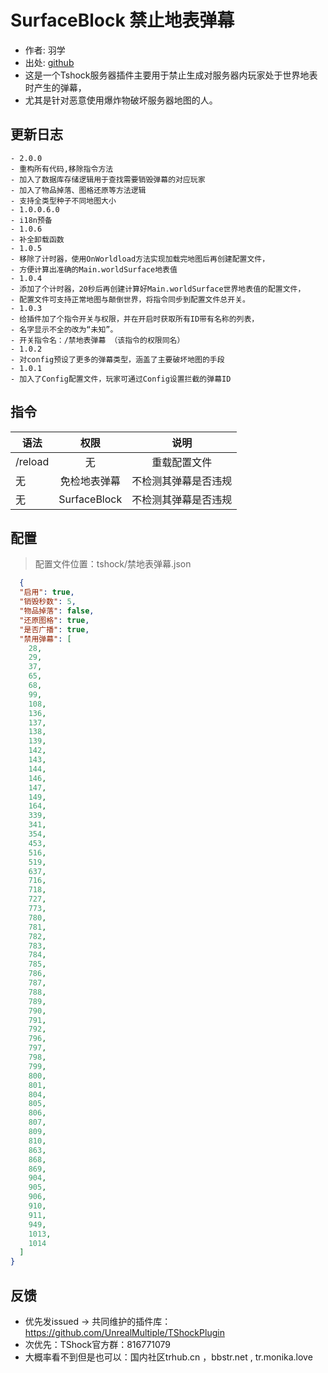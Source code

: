 # SurfaceBlock 禁止地表弹幕

- 作者: 羽学
- 出处: [github](https://github.com/1242509682/SurfaceBlock)
- 这是一个Tshock服务器插件主要用于禁止生成对服务器内玩家处于世界地表时产生的弹幕，
- 尤其是针对恶意使用爆炸物破坏服务器地图的人。

## 更新日志

```
- 2.0.0
- 重构所有代码,移除指令方法
- 加入了数据库存储逻辑用于查找需要销毁弹幕的对应玩家
- 加入了物品掉落、图格还原等方法逻辑
- 支持全类型种子不同地图大小
- 1.0.0.6.0
- i18n预备
- 1.0.6
- 补全卸载函数
- 1.0.5
- 移除了计时器，使用OnWorldload方法实现加载完地图后再创建配置文件，
- 方便计算出准确的Main.worldSurface地表值
- 1.0.4
- 添加了个计时器，20秒后再创建计算好Main.worldSurface世界地表值的配置文件，
- 配置文件可支持正常地图与颠倒世界，将指令同步到配置文件总开关。
- 1.0.3
- 给插件加了个指令开关与权限，并在开启时获取所有ID带有名称的列表，
- 名字显示不全的改为“未知”。
- 开关指令名：/禁地表弹幕 （该指令的权限同名）
- 1.0.2
- 对config预设了更多的弹幕类型，涵盖了主要破坏地图的手段
- 1.0.1
- 加入了Config配置文件，玩家可通过Config设置拦截的弹幕ID
```
## 指令

| 语法           |        权限         |   说明   |
| -------------- | :-----------------: | :------: |
| /reload | 无 | 重载配置文件 |
| 无 | 免检地表弹幕 | 不检测其弹幕是否违规 |
| 无 | SurfaceBlock | 不检测其弹幕是否违规 |

## 配置
> 配置文件位置：tshock/禁地表弹幕.json
```json
  {
  "启用": true,
  "销毁秒数": 5,
  "物品掉落": false,
  "还原图格": true,
  "是否广播": true,
  "禁用弹幕": [
    28,
    29,
    37,
    65,
    68,
    99,
    108,
    136,
    137,
    138,
    139,
    142,
    143,
    144,
    146,
    147,
    149,
    164,
    339,
    341,
    354,
    453,
    516,
    519,
    637,
    716,
    718,
    727,
    773,
    780,
    781,
    782,
    783,
    784,
    785,
    786,
    787,
    788,
    789,
    790,
    791,
    792,
    796,
    797,
    798,
    799,
    800,
    801,
    804,
    805,
    806,
    807,
    809,
    810,
    863,
    868,
    869,
    904,
    905,
    906,
    910,
    911,
    949,
    1013,
    1014
  ]
}
```
## 反馈
- 优先发issued -> 共同维护的插件库：https://github.com/UnrealMultiple/TShockPlugin
- 次优先：TShock官方群：816771079
- 大概率看不到但是也可以：国内社区trhub.cn ，bbstr.net , tr.monika.love
